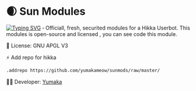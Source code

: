 # 🌒 Sun Modules
<a href="https://git.io/typing-svg"><img src="https://readme-typing-svg.herokuapp.com?font=Fira+Code&pause=1000&width=435&lines=Sun+Modules%2C+created+with+%E2%99%A5%EF%B8%8F" alt="Typing SVG" /></a>
▫️ Officiall, fresh, securited modules for a Hikka Userbot. This modules is open-source and licensed , you can see code this module.

🔹 License: GNU APGL V3

⚡ Add repo for hikka
```bash
.addrepo https://github.com/yumakameow/sunmods/raw/master/
```
🧑‍🔧 Developer: <a href="https://t.me/yumakai">Yumaka</a>
